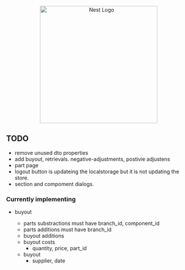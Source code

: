 <p align="center">
  <a href="http://nestjs.com/" target="blank"><img src="https://nestjs.com/img/logo_text.svg" width="320" alt="Nest Logo" /></a>
</p>

## TODO

* remove unused dto properties
* add buyout, retrievals. negative-adjustments, postivie adjustens 
* part page
* logout button is updateing the localstorage but it is not updating the store.
* section and compoment dialogs.

### Currently implementing

* buyout

  * parts substractions must have branch_id, component_id 
  * parts additions must have branch_id 
  * buyout additions
  * buyout costs
    * quantity, price, part_id
  * buyout
    * supplier, date